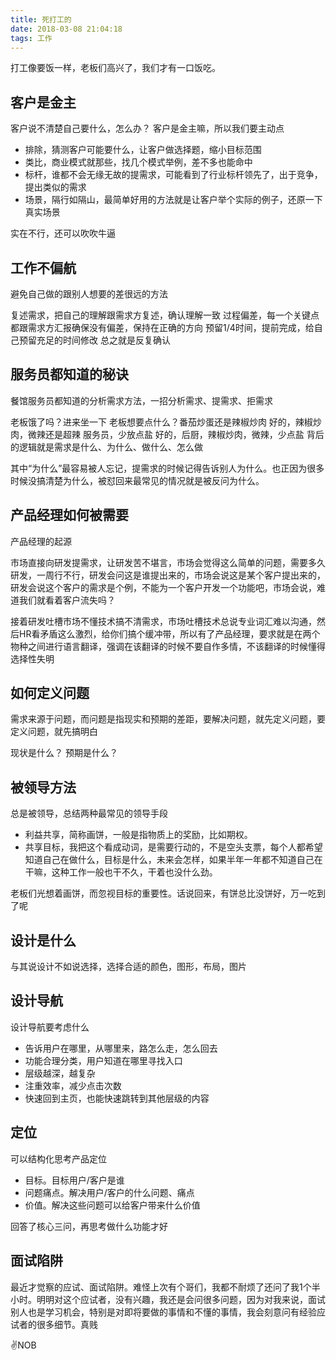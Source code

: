 ```yaml
---
title: 死打工的
date: 2018-03-08 21:04:18
tags: 工作
---
```

打工像要饭一样，老板们高兴了，我们才有一口饭吃。
<!-- more -->
## 客户是金主
客户说不清楚自己要什么，怎么办？
客户是金主嘛，所以我们要主动点
- 排除，猜测客户可能要什么，让客户做选择题，缩小目标范围
- 类比，商业模式就那些，找几个模式举例，差不多也能命中
- 标杆，谁都不会无缘无故的提需求，可能看到了行业标杆领先了，出于竞争，提出类似的需求
- 场景，隔行如隔山，最简单好用的方法就是让客户举个实际的例子，还原一下真实场景

实在不行，还可以吹吹牛逼

## 工作不偏航
避免自己做的跟别人想要的差很远的方法

复述需求，把自己的理解跟需求方复述，确认理解一致
过程偏差，每一个关键点都跟需求方汇报确保没有偏差，保持在正确的方向
预留1/4时间，提前完成，给自己预留充足的时间修改
总之就是反复确认

## 服务员都知道的秘诀
餐馆服务员都知道的分析需求方法，一招分析需求、提需求、拒需求

老板饿了吗？进来坐一下
老板想要点什么？番茄炒蛋还是辣椒炒肉
好的，辣椒炒肉，微辣还是超辣
服务员，少放点盐
好的，后厨，辣椒炒肉，微辣，少点盐
背后的逻辑就是需求是什么、为什么、做什么、怎么做

其中“为什么”最容易被人忘记，提需求的时候记得告诉别人为什么。也正因为很多时候没搞清楚为什么，被怼回来最常见的情况就是被反问为什么。

## 产品经理如何被需要
产品经理的起源

市场直接向研发提需求，让研发苦不堪言，市场会觉得这么简单的问题，需要多久研发，一周行不行，研发会问这是谁提出来的，市场会说这是某个客户提出来的，研发会说这个客户的需求是个例，不能为一个客户开发一个功能吧，市场会说，难道我们就看着客户流失吗？

接着研发吐槽市场不懂技术搞不清需求，市场吐槽技术总说专业词汇难以沟通，然后HR看矛盾这么激烈，给你们搞个缓冲带，所以有了产品经理，要求就是在两个物种之间进行语言翻译，强调在该翻译的时候不要自作多情，不该翻译的时候懂得选择性失明

## 如何定义问题

需求来源于问题，而问题是指现实和预期的差距，要解决问题，就先定义问题，要定义问题，就先搞明白

现状是什么？
预期是什么？

## 被领导方法

总是被领导，总结两种最常见的领导手段

- 利益共享，简称画饼，一般是指物质上的奖励，比如期权。
- 共享目标，我把这个看成动词，是需要行动的，不是空头支票，每个人都希望知道自己在做什么，目标是什么，未来会怎样，如果半年一年都不知道自己在干嘛，这种工作一般也干不久，干着也没什么劲。

老板们光想着画饼，而忽视目标的重要性。话说回来，有饼总比没饼好，万一吃到了呢
## 设计是什么
与其说设计不如说选择，选择合适的颜色，图形，布局，图片

## 设计导航
设计导航要考虑什么
- 告诉用户在哪里，从哪里来，路怎么走，怎么回去
- 功能合理分类，用户知道在哪里寻找入口
- 层级越深，越复杂
- 注重效率，减少点击次数
- 快速回到主页，也能快速跳转到其他层级的内容
## 定位
可以结构化思考产品定位
- 目标。目标用户/客户是谁
- 问题痛点。解决用户/客户的什么问题、痛点
- 价值。解决这些问题可以给客户带来什么价值

回答了核心三问，再思考做什么功能才好

## 面试陷阱
最近才觉察的应试、面试陷阱。难怪上次有个哥们，我都不耐烦了还问了我1个半小时。明明对这个应试者，没有兴趣，我还是会问很多问题，因为对我来说，面试别人也是学习机会，特别是对即将要做的事情和不懂的事情，我会刻意问有经验应试者的很多细节。真贱


✌️NOB